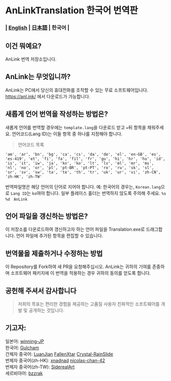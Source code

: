 # AnLinkTranslation 한국어 번역판
### | [English](README.md) | [日本語](README.ja.md) | 한국어 | 


이건 뭐예요?
---
AnLink 번역 저장소입니다.


AnLink는 무엇입니까?
---
AnLink는 PC에서 당신의 휴대전화를 조작할 수 있는 무료 소프트웨어입니다.
https://anl.ink/ 에서 다운로드가 가능합니다.


새롭게 언어 번역을 작성하는 방법은?
---
새롭게 언어를 번역할 경우에는 `template.lang`을 다운로드 받고 `=`뒤 항목을 채워주세요.
언어코드(Lang ID)는 이들 항목 중 하나를 지정해야 합니다.
>언어코드 목록
```
'am', 'ar', 'bn', 'bg', 'ca', 'cs', 'da', 'de', 'el', 'en-GB', 'es', 'es-419', 'et', 'fi', 'fa', 'fil', 'fr', 'gu', 'hi', 'hr', 'hu', 'id', 'is', 'it', 'iw', 'ja', 'kn', 'ko', 'lt', 'lv', 'ml', 'mr', 'ms', 'nl', 'no', 'or', 'pl', 'pt-BR', 'pt-PT', 'ro', 'ru', 'sk', 'sl', 'sr', 'sv', 'sw', 'ta', 'te', 'th', 'tr', 'uk', 'ur', 'vi', 'zh-CN', 'zh-HK', 'zh-TW'
```
번역파일명은 해당 언어의 단어로 지어야 합니다.
예: 한국어의 경우는, `Korean.lang`으로 `Lang ID`는 `ko`여야 합니다.
일부 플레이스 홀더는 번역하지 않도록 주의해 주세요. 
`%s　%d　AnLink`


언어 파일을 갱신하는 방법은?
---
이 저장소를 다운로드하여 갱신하고자 하는 언어 파일을 Translation.exe로 드래그합니다.
언어 파일에 추가된 항목을 편집할 수 있습니다.


번역물을 제출하거나 수정하는 방법
---
이 Repository를 Fork하여 새 PR을 요청해주십시오.
AnLink는 귀하의 기여를 존중하며 소프트웨어 패키지에 이 번역을 적용하는 경우 귀하의 동의를 얻도록 합니다.


공헌해 주셔서 감사합니다
---
>저희의 목표는 편리한 경험을 제공하는 고품질 사용자 친화적인 소프트웨어를 개발 및 공개하는 것입니다.


기고자:
---
일본어: [winning-JP](https://github.com/winning-JP)  
한국어: [Gulcham](https://twitter.com/Guruchandayo)   
간체자 중국어: [LuanJian](https://github.com/LuanJian) [FallenXtar](https://github.com/FallenXtar) [Crystal-RainSlide](https://github.com/Crystal-RainSlide)  
번체자 중국어(zh-HK): [xnadnad](https://github.com/xnadnad) [nicolas-chan-42](https://github.com/nicolas-chan-42)  
번체자 중국어(zh-TW): [SiderealArt](https://github.com/SiderealArt)  
세르비아어: [bzzrak](https://github.com/bzzrak)
